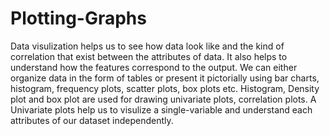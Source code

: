 # Plotting-Graphs
Data visulization helps us to see how data look like and the kind of correlation that exist between the attributes of data.
It also helps to understand how the features correspond to the output.
We can either organize data in the form of tables or present it pictorially using bar charts, histogram, frequency plots, scatter plots, box plots etc.
Histogram, Density plot and box plot are used for drawing univariate plots, correlation plots.
A Univariate plots help us to visulize a single-variable and understand each attributes of our dataset independently.
